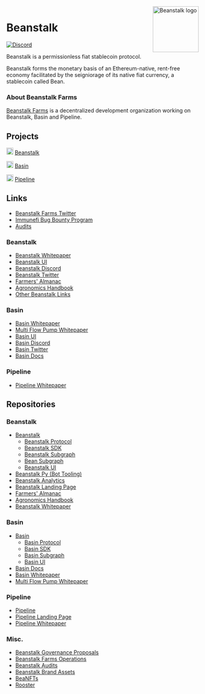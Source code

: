  <img src="https://github.com/BeanstalkFarms/Beanstalk-Brand-Assets/blob/main/BEAN/bean-128x128.png" alt="Beanstalk logo" align="right" width="120" />

# Beanstalk

[![Discord][discord-badge]][discord-url]

[discord-badge]: https://img.shields.io/discord/880413392916054098?label=Beanstalk
[discord-url]: https://discord.gg/beanstalk

Beanstalk is a permissionless fiat stablecoin protocol.

Beanstalk forms the monetary basis of an Ethereum-native, rent-free economy facilitated by the seigniorage of its native fiat currency, a stablecoin called Bean.

### About Beanstalk Farms

[Beanstalk Farms](https://docs.bean.money/almanac/governance/beanstalk-farms) is a decentralized development organization working on Beanstalk, Basin and Pipeline.

## Projects

<img src="https://github.com/BeanstalkFarms/Beanstalk-Brand-Assets/blob/main/BEAN/bean-128x128.png" alt="Beanstalk logo" width="18" /> [Beanstalk](https://bean.money/) 
 
<img src="https://github.com/BeanstalkFarms/Beanstalk-Brand-Assets/blob/main/basin/basin(green)-128x128.png" alt="Basin logo" width="18" /> [Basin](https://basin.exchange/)
 
<img src="https://github.com/BeanstalkFarms/Beanstalk-Brand-Assets/blob/main/pipeline/pipeline-128x128.png" alt="Pipeline logo" width="18" /> [Pipeline](https://evmpipeline.org/)
 
## Links

* [Beanstalk Farms Twitter](https://twitter.com/BeanstalkFarms)
* [Immunefi Bug Bounty Program](https://immunefi.com/bounty/beanstalk)
* [Audits](https://github.com/BeanstalkFarms/Beanstalk-Audits)

### Beanstalk 
* [Beanstalk Whitepaper](https://bean.money/beanstalk.pdf)
* [Beanstalk UI](https://app.bean.money)
* [Beanstalk Discord](https://discord.gg/beanstalk)
* [Beanstalk Twitter](https://twitter.com/BeanstalkFarms)
* [Farmers' Almanac](https://docs.bean.money/almanac)
* [Agronomics Handbook](https://docs.bean.money/developers)
* [Other Beanstalk Links](https://docs.bean.money/almanac/community/links)

### Basin
* [Basin Whitepaper](https://basin.exchange/basin.pdf)
* [Multi Flow Pump Whitepaper](https://basin.exchange/multi-flow-pump.pdf)
* [Basin UI](https://basin.exchange)
* [Basin Discord](https://basin.exchange/discord)
* [Basin Twitter](https://twitter.com/basinexchange)
* [Basin Docs](https://docs.basin.exchange)

### Pipeline
* [Pipeline Whitepaper](https://evmpipeline.org/pipeline.pdf)

## Repositories

### Beanstalk

* [Beanstalk](https://github.com/BeanstalkFarms/Beanstalk)
    * [Beanstalk Protocol](https://github.com/BeanstalkFarms/Beanstalk/tree/master/protocol)
    * [Beanstalk SDK](https://github.com/BeanstalkFarms/Beanstalk/tree/master/projects/sdk)
    * [Beanstalk Subgraph](https://github.com/BeanstalkFarms/Beanstalk/tree/master/projects/subgraph-beanstalk)
    * [Bean Subgraph](https://github.com/BeanstalkFarms/Beanstalk/tree/master/projects/subgraph-bean)
    * [Beanstalk UI](https://github.com/BeanstalkFarms/Beanstalk/tree/master/projects/ui)
* [Beanstalk Py (Bot Tooling)](https://github.com/BeanstalkFarms/Beanstalk-Py)
* [Beanstalk Analytics](https://github.com/BeanstalkFarms/Beanstalk-Analytics)
* [Beanstalk Landing Page](https://github.com/BeanstalkFarms/Beanstalk-Landing)
* [Farmers' Almanac](https://github.com/BeanstalkFarms/Farmers-Almanac)
* [Agronomics Handbook](https://github.com/BeanstalkFarms/Agronomics-Handbook)
* [Beanstalk Whitepaper](https://github.com/BeanstalkFarms/Beanstalk-Whitepaper)

### Basin

* [Basin](https://github.com/BeanstalkFarms/Basin)
    * [Basin Protocol](https://github.com/BeanstalkFarms/Basin)
    * [Basin SDK](https://github.com/BeanstalkFarms/Beanstalk/tree/wells-main/projects/sdk-wells)
    * [Basin Subgraph](https://github.com/BeanstalkFarms/Beanstalk/tree/wells-main/projects/subgraph-wells)
    * [Basin UI](https://github.com/BeanstalkFarms/Beanstalk/tree/wells-main/projects/dex-ui)
* [Basin Docs](https://github.com/BeanstalkFarms/Basin-Docs)
* [Basin Whitepaper](https://github.com/BeanstalkFarms/Basin-Whitepaper)
* [Multi Flow Pump Whitepaper](https://github.com/BeanstalkFarms/Multi-Flow-Pump-Whitepaper)

### Pipeline

* [Pipeline](https://github.com/BeanstalkFarms/Pipeline)
* [Pipeline Landing Page](https://github.com/BeanstalkFarms/Pipeline-Landing)
* [Pipeline Whitepaper](https://github.com/BeanstalkFarms/Pipeline-Whitepaper)

### Misc.

* [Beanstalk Governance Proposals](https://github.com/BeanstalkFarms/Beanstalk-Governance-Proposals)
* [Beanstalk Farms Operations](https://github.com/BeanstalkFarms/Beanstalk-Farms-Operations)
* [Beanstalk Audits](https://github.com/BeanstalkFarms/Beanstalk-Audits)
* [Beanstalk Brand Assets](https://github.com/BeanstalkFarms/Beanstalk-Brand-Assets)
* [BeaNFTs](https://github.com/BeanstalkFarms/BeaNFTs)
* [Rooster](https://github.com/BeanstalkFarms/Rooster)
